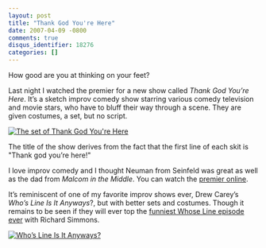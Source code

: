```yaml
---
layout: post
title: "Thank God You're Here"
date: 2007-04-09 -0800
comments: true
disqus_identifier: 18276
categories: []
---
```

How good are you at thinking on your feet?

Last night I watched the premier for a new show called *Thank God You’re
Here*. It’s a sketch improv comedy show starring various comedy
television and movie stars, who have to bluff their way through a scene.
They are given costumes, a set, but no script.

[![The set of Thank God You're
Here](http://haacked.com/images/haacked_com/WindowsLiveWriter/ThankGodYoureHere_A886/image010.png)](http://www.nbc.com/Video/rewind/full_episodes/index.shtml?show=thankgod "Thank God You're Here")

The title of the show derives from the fact that the first line of
each skit is "Thank god you’re here!"

I love improv comedy and I thought Neuman from Seinfeld was great as
well as the dad from *Malcom in the Middle*. You can watch the [premier
online](http://www.nbc.com/Video/rewind/full_episodes/index.shtml?show=thankgod "Thank God You’re Here Premier").

It’s reminiscent of one of my favorite improv shows ever, Drew Carey’s
*Who’s Line Is It Anyways*?, but with better sets and costumes. Though
it remains to be seen if they will ever top the [funniest Whose Line
episode
ever](http://youtube.com/watch?v=CTxkxG3DF4k&mode=related&search= "The Funniest Whose Line") with
Richard Simmons.

[![Who’s Line Is It
Anyways?](http://haacked.com/images/haacked_com/WindowsLiveWriter/ThankGodYoureHere_A886/image016.png)](http://youtube.com/watch?v=CTxkxG3DF4k&mode=related&search= "Who's Line Is It") 

